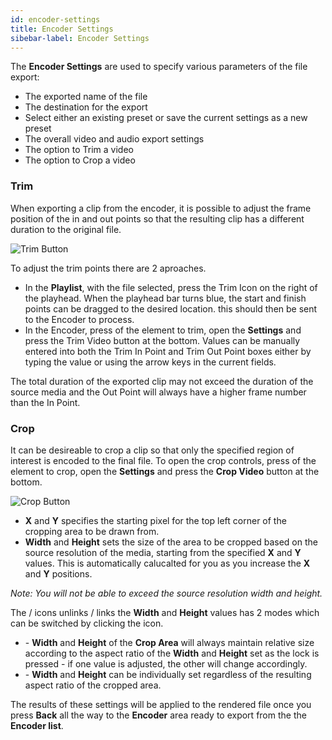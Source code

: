 ```yaml
---
id: encoder-settings
title: Encoder Settings
sibebar-label: Encoder Settings
---
```


The **Encoder Settings** are used to specify various parameters of the file export:

* The exported name of the file 
* The destination for the export 
* Select either an existing preset or save the current settings as a new preset 
* The overall video and audio export settings 
* The option to Trim a video 
* The option to Crop a video 

### Trim

When exporting a clip from the encoder, it is possible to adjust the frame position of the in and out points so that the resulting clip has a different duration to the original file.

![Trim Button](/prismdocs/images/trim.png "Trim Button")

To adjust the trim points there are 2 aproaches.

* In the **Playlist**, with the file selected, press the Trim Icon on the right of the playhead. When the playhead bar turns blue, the start and finish points can be dragged to the desired location. this should then be sent to the Encoder to process.
* In the Encoder, press <i className="icon icon-menu-dots"></i> of the element to trim, open the **Settings** and press the Trim Video button at the bottom. Values can be manually entered into both the Trim In Point and Trim Out Point boxes either by typing the value or using the arrow keys in the current fields.

The total duration of the exported clip may not exceed the duration of the source media and the Out Point will always have a higher frame number than the In Point.

### Crop

It can be desireable to crop a clip so that only the specified region of interest is encoded to the final file. To open the crop controls, press <i className="icon icon-menu-dots"></i> of the element to crop, open the **Settings** and press the **Crop Video** button at the bottom.

![Crop Button](/prismdocs/images/crop.png "Trim Button")

* **X** and **Y** specifies the starting pixel for the top left corner of the cropping area to be drawn from.
* **Width** and **Height** sets the size of the area to be cropped based on the source resolution of the media, starting from the specified **X** and **Y** values. This is automatically calucalted for you as you increase the **X** and **Y** positions.

*Note: You will not be able to exceed the source resolution width and height.*

The <i className="icon icon-ic_lock_open"></i> / <i className="icon icon-ic_lock"></i> icons unlinks / links the **Width** and **Height** values has 2 modes which can be switched by clicking the icon.

* <i className="icon icon-ic_lock"></i> - **Width** and **Height** of the **Crop Area** will always maintain relative size according to the aspect ratio of the **Width** and **Height** set as the lock is pressed - if one value is adjusted, the other will change accordingly.
* <i className="icon icon-ic_lock_open"></i> - **Width** and **Height** can be individually set regardless of the resulting aspect ratio of the cropped area.

The results of these settings will be applied to the rendered file once you press **Back** all the way to the **Encoder** area ready to export from the the **Encoder list**.